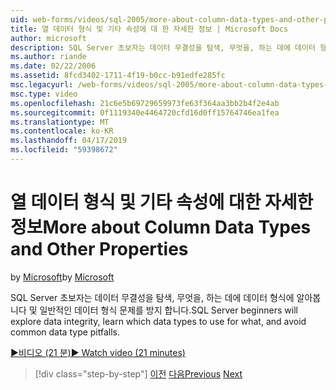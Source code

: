 ```yaml
---
uid: web-forms/videos/sql-2005/more-about-column-data-types-and-other-properties
title: 열 데이터 형식 및 기타 속성에 대 한 자세한 정보 | Microsoft Docs
author: microsoft
description: SQL Server 초보자는 데이터 무결성을 탐색, 무엇을, 하는 데에 데이터 형식에 알아봅니다 및 일반적인 데이터 형식 문제를 방지 합니다.
ms.author: riande
ms.date: 02/22/2006
ms.assetid: 8fcd3402-1711-4f19-b0cc-b91edfe285fc
msc.legacyurl: /web-forms/videos/sql-2005/more-about-column-data-types-and-other-properties
msc.type: video
ms.openlocfilehash: 21c6e5b69729659973fe63f364aa3bb2b4f2e4ab
ms.sourcegitcommit: 0f1119340e4464720cfd16d0ff15764746ea1fea
ms.translationtype: MT
ms.contentlocale: ko-KR
ms.lasthandoff: 04/17/2019
ms.locfileid: "59398672"
---
```

# <a name="more-about-column-data-types-and-other-properties"></a><span data-ttu-id="d1bcc-103">열 데이터 형식 및 기타 속성에 대한 자세한 정보</span><span class="sxs-lookup"><span data-stu-id="d1bcc-103">More about Column Data Types and Other Properties</span></span>

<span data-ttu-id="d1bcc-104">by [Microsoft](https://github.com/microsoft)</span><span class="sxs-lookup"><span data-stu-id="d1bcc-104">by [Microsoft](https://github.com/microsoft)</span></span>

<span data-ttu-id="d1bcc-105">SQL Server 초보자는 데이터 무결성을 탐색, 무엇을, 하는 데에 데이터 형식에 알아봅니다 및 일반적인 데이터 형식 문제를 방지 합니다.</span><span class="sxs-lookup"><span data-stu-id="d1bcc-105">SQL Server beginners will explore data integrity, learn which data types to use for what, and avoid common data type pitfalls.</span></span>

[<span data-ttu-id="d1bcc-106">&#9654;비디오 (21 분)</span><span class="sxs-lookup"><span data-stu-id="d1bcc-106">&#9654; Watch video (21 minutes)</span></span>](https://channel9.msdn.com/Blogs/ASP-NET-Site-Videos/more-about-column-data-types-and-other-properties)

> [!div class="step-by-step"]
> <span data-ttu-id="d1bcc-107">[이전](understanding-database-tables-and-records.md)
> [다음](designing-relational-database-tables.md)</span><span class="sxs-lookup"><span data-stu-id="d1bcc-107">[Previous](understanding-database-tables-and-records.md)
[Next](designing-relational-database-tables.md)</span></span>
